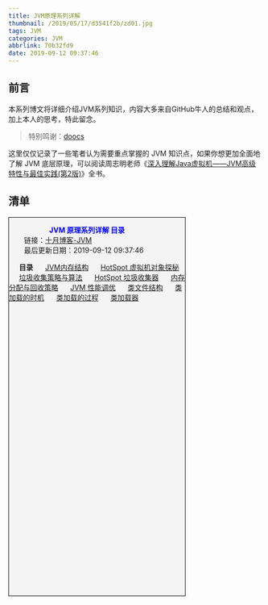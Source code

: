 ```yaml
---
title: JVM原理系列详解
thumbnail: /2019/05/17/d3541f2b/zd01.jpg
tags: JVM
categories: JVM
abbrlink: 70b32fd9
date: 2019-09-12 09:37:46
---
```


## 前言

本系列博文将详细介绍JVM系列知识，内容大多来自GitHub牛人的总结和观点，加上本人的思考，特此留念。

> 特别鸣谢：[doocs](https://github.com/doocs)

<!--More-->

这里仅仅记录了一些笔者认为需要重点掌握的 JVM 知识点，如果你想更加全面地了解 JVM 底层原理，可以阅读周志明老师《[深入理解Java虚拟机——JVM高级特性与最佳实践(第2版)](/book/jvm.pdf)》全书。

## 清单

<div style="border: 1px solid #000;width: 350px;height:750px;background-color: #f4f4f4">
	<p style="padding-left: 30px;padding-right: 30px;">
        <b style="color: blue;padding-left: 50px;"> JVM 原理系列详解 目录</b><br>
        <span>链接：<a href="https://blog.octber.xyz/categories/JVM/">十月博客-JVM</a></span><br>
        <span>最后更新日期：2019-09-12 09:37:46</span><br>
    </p>
    <b style="padding-left: 20px;padding-bottom: 10px;">目录</b>
    <span style="padding-left: 20px;"><a href="https://blog.octber.xyz/2019/09/12/eba9b34b.html">JVM内存结构</a></span>
    <span style="padding-left: 20px;"><a href="https://blog.octber.xyz/2019/09/12/6d96b808.html">HotSpot 虚拟机对象探秘</a></span>
    <span style="padding-left: 20px;"><a href="https://blog.octber.xyz/2019/09/12/456b8be2.html">垃圾收集策略与算法</a></span>
    <span style="padding-left: 20px;"><a href="https://blog.octber.xyz/2019/09/12/2bed3760.html">HotSpot 垃圾收集器</a></span>
    <span style="padding-left: 20px;"><a href="https://blog.octber.xyz/2019/09/12/693d4716.html">内存分配与回收策略</a></span>
    <span style="padding-left: 20px;"><a href="https://blog.octber.xyz/2019/09/12/10d372fb.html">JVM 性能调优</a></span>
    <span style="padding-left: 20px;"><a href="https://blog.octber.xyz/2019/09/12/4cb366d.html">类文件结构</a></span>
    <span style="padding-left: 20px;"><a href="https://blog.octber.xyz/2019/09/12/dddf93f5.html">类加载的时机</a></span>
    <span style="padding-left: 20px;"><a href="https://blog.octber.xyz/2019/09/12/c02d25da.html">类加载的过程</a></span>
    <span style="padding-left: 20px;"><a href="https://blog.octber.xyz/2019/09/12/6217634d.html">类加载器</a></span>
</div>
